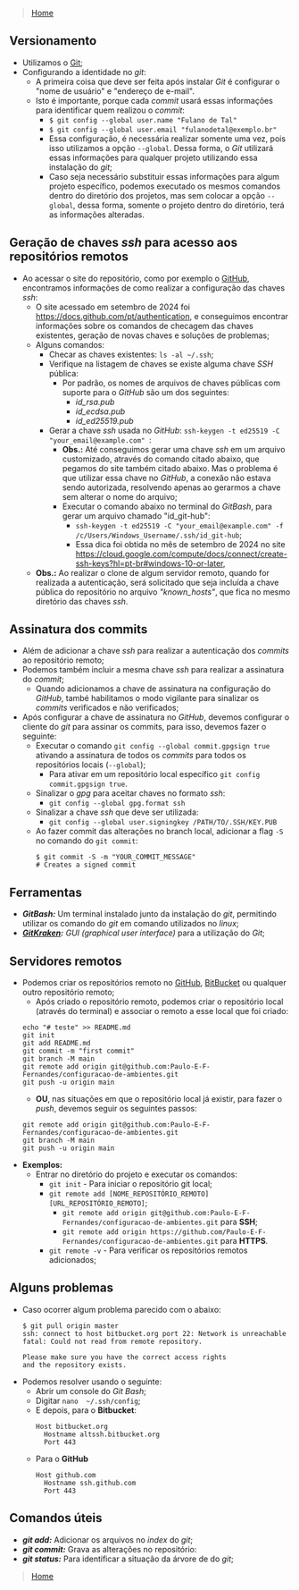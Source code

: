 > [Home](../README.md)

## Versionamento

- Utilizamos o [Git](https://git-scm.com/);
- Configurando a identidade no _git_:
  - A primeira coisa que deve ser feita após instalar _Git_ é configurar o "nome de usuário" e "endereço de e-mail".
  - Isto é importante, porque cada _commit_ usará essas informações para identificar quem realizou o _commit_:
    - `$ git config --global user.name "Fulano de Tal"`
    - `$ git config --global user.email "fulanodetal@exemplo.br"`
    - Essa configuração, é necessária realizar somente uma vez, pois isso utilizamos a opção `--global`. Dessa forma, o _Git_ utilizará essas informações para qualquer projeto utilizando essa instalação do _git_;
    - Caso seja necessário substituir essas informações para algum projeto específico, podemos executado os mesmos comandos dentro do diretório dos projetos, mas sem colocar a opção `--global`, dessa forma, somente o projeto dentro do diretório, terá as informações alteradas.

## Geração de chaves _ssh_ para acesso aos repositórios remotos

- Ao acessar o site do repositório, como por exemplo o [GitHub](https://github.com/), encontramos informações de como realizar a configuração das chaves _ssh_:
  - O site acessado em setembro de 2024 foi https://docs.github.com/pt/authentication, e conseguimos encontrar informações sobre os comandos de checagem das chaves existentes, geração de novas chaves e soluções de problemas;
  - Alguns comandos:
    - Checar as chaves existentes: `ls -al ~/.ssh`;
    - Verifique na listagem de chaves se existe alguma chave _SSH_ pública:
      - Por padrão, os nomes de arquivos de chaves públicas com suporte para o _GitHub_ são um dos seguintes:
        - _id_rsa.pub_
        - _id_ecdsa.pub_
        - _id_ed25519.pub_
    - Gerar a chave _ssh_ usada no _GitHub_: `ssh-keygen -t ed25519 -C "your_email@example.com" `:
      - **Obs.:** Até conseguimos gerar uma chave _ssh_ em um arquivo customizado, através do comando citado abaixo, que pegamos do site também citado abaixo. Mas o problema é que utilizar essa chave no _GitHub_, a conexão não estava sendo autorizada, resolvendo apenas ao gerarmos a chave sem alterar o nome do arquivo;
      - Executar o comando abaixo no terminal do _GitBash_, para gerar um arquivo chamado "id_git-hub":
        - `ssh-keygen -t ed25519 -C "your_email@example.com" -f /c/Users/Windows_Username/.ssh/id_git-hub`;
        - Essa dica foi obtida no mês de setembro de 2024 no site https://cloud.google.com/compute/docs/connect/create-ssh-keys?hl=pt-br#windows-10-or-later,
  - **Obs.:** Ao realizar o clone de algum servidor remoto, quando for realizada a autenticação, será solicitado que seja incluída a chave pública do repositório no arquivo _"known_hosts"_, que fica no mesmo diretório das chaves _ssh_.

## Assinatura dos commits

- Além de adicionar a chave _ssh_ para realizar a autenticação dos _commits_ ao repositório remoto;
- Podemos também incluir a mesma chave _ssh_ para realizar a assinatura do _commit_;
  - Quando adicionamos a chave de assinatura na configuração do _GitHub_, també habilitamos o modo vigilante para sinalizar os _commits_ verificados e não verificados;
- Após configurar a chave de assinatura no _GitHub_, devemos configurar o cliente do _git_ para assinar os commits, para isso, devemos fazer o seguinte:
  - Executar o comando `git config --global commit.gpgsign true` ativando a assinatura de todos os _commits_ para todos os repositórios locais (`--global`);
    - Para ativar em um repositório local específico `git config commit.gpgsign true`.
  - Sinalizar o _gpg_ para aceitar chaves no formato _ssh_:
    - `git config --global gpg.format ssh`
  - Sinalizar a chave _ssh_ que deve ser utilizada:
    - `git config --global user.signingkey /PATH/TO/.SSH/KEY.PUB`
  - Ao fazer commit das alterações no branch local, adicionar a flag `-S` no comando do `git commit`:
    ```
    $ git commit -S -m "YOUR_COMMIT_MESSAGE"
    # Creates a signed commit
    ```

## Ferramentas

- _**GitBash:**_ Um terminal instalado junto da instalação do _git_, permitindo utilizar os comando do _git_ em comando utilizados no _linux_; 
- _**[GitKraken](https://www.gitkraken.com/):**_ _GUI (graphical user interface)_ para a utilização do _Git_;

## Servidores remotos

- Podemos criar os repositórios remoto no [GitHub](https://github.com/), [BitBucket](https://bitbucket.org/) ou qualquer outro repositório remoto;
  - Após criado o repositório remoto, podemos criar o repositório local (através do terminal) e associar o remoto a esse local que foi criado:
  ```
  echo "# teste" >> README.md
  git init
  git add README.md
  git commit -m "first commit"
  git branch -M main
  git remote add origin git@github.com:Paulo-E-F-Fernandes/configuracao-de-ambientes.git
  git push -u origin main
  ```
  - **OU**, nas situações em que o repositório local já existir, para fazer o _push_, devemos seguir os seguintes passos:
  ```
  git remote add origin git@github.com:Paulo-E-F-Fernandes/configuracao-de-ambientes.git
  git branch -M main
  git push -u origin main
  ```
- **Exemplos:**
  - Entrar no diretório do projeto e executar os comandos:
    - `git init` - Para iniciar o repositório git local;
	- `git remote add [NOME_REPOSITÓRIO_REMOTO] [URL_REPOSITÓRIO_REMOTO]`;
	  - `git remote add origin git@github.com:Paulo-E-F-Fernandes/configuracao-de-ambientes.git` para **SSH**;
	  - `git remote add origin https://github.com/Paulo-E-F-Fernandes/configuracao-de-ambientes.git` para **HTTPS**.
	- `git remote -v` - Para verificar os repositórios remotos adicionados;

## Alguns problemas

- Caso ocorrer algum problema parecido com o abaixo:
  ```
  $ git pull origin master
  ssh: connect to host bitbucket.org port 22: Network is unreachable
  fatal: Could not read from remote repository.

  Please make sure you have the correct access rights
  and the repository exists.
  ```
- Podemos resolver usando o seguinte:
  - Abrir um console do *Git Bash*;
  - Digitar `nano  ~/.ssh/config`;
  - E depois, para o **Bitbucket**:
    ```
    Host bitbucket.org
      Hostname altssh.bitbucket.org
      Port 443
    ```
  - Para o **GitHub**
	```
	Host github.com
	  Hostname ssh.github.com
	  Port 443
	```

## Comandos úteis

- _**git add:**_ Adicionar os arquivos no _index_ do _git_;
- _**git commit:**_ Grava as alterações no repositório:
- _**git status:**_ Para identificar a situação da árvore de do _git_;

> [Home](../README.md)